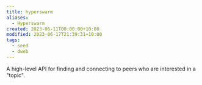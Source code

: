 ```yaml
---
title: hyperswarm
aliases:
  - Hyperswarm
created: 2023-06-11T00:00:00+10:00
modified: 2023-06-17T21:39:31+10:00
tags:
  - seed
  - dweb
---
```


A high-level API for finding and connecting to peers who are interested in a "topic".